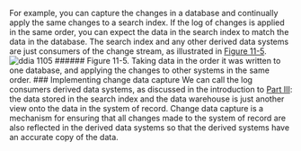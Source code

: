 For example, you can capture the changes in a database and continually apply the same changes to a
search index. If the log of changes is applied in the same order, you can expect the data in the
search index to match the data in the database. The search index and any other derived data systems
are just consumers of the change stream, as illustrated in [Figure 11-5](#fig_stream_change_capture). ![ddia 1105](assets/ddia_1105.png) ###### Figure 11-5. Taking data in the order it was written to one database, and applying the changes to other systems in the same order. ### Implementing change data capture 
We can call the log consumers derived data systems, as discussed in the introduction to
[Part III](part03.html#part_systems): the data stored in the search index and the data warehouse is just another view
onto the data in the system of record. Change data capture is a mechanism for ensuring that all
changes made to the system of record are also reflected in the derived data systems so that the
derived systems have an accurate copy of the data.